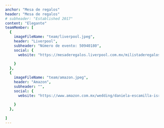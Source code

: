 ```yaml
---
anchor: "Mesa de regalos"
header: "Mesa de regalos"
# subheader: "Established 2017"
content: "Elegante"
teamMember: [
  {
    imageFileName: "team/liverpool.jpeg",
    header: "Liverpool",
    subheader: "Número de evento: 50940180",
    social: {
      website: "https://mesaderegalos.liverpool.com.mx/milistaderegalos/50940180",
    
    }
  },
  {
    imageFileName: "team/amazon.jpeg",
    header: "Amazon",
    subheader: "",
    social: {
      website: "https://www.amazon.com.mx/wedding/daniela-escamilla-israel-reyes-morelos-february-2023/registry/2OAXOLPY01DSK",
      
    }
  },
  
]
---
```

